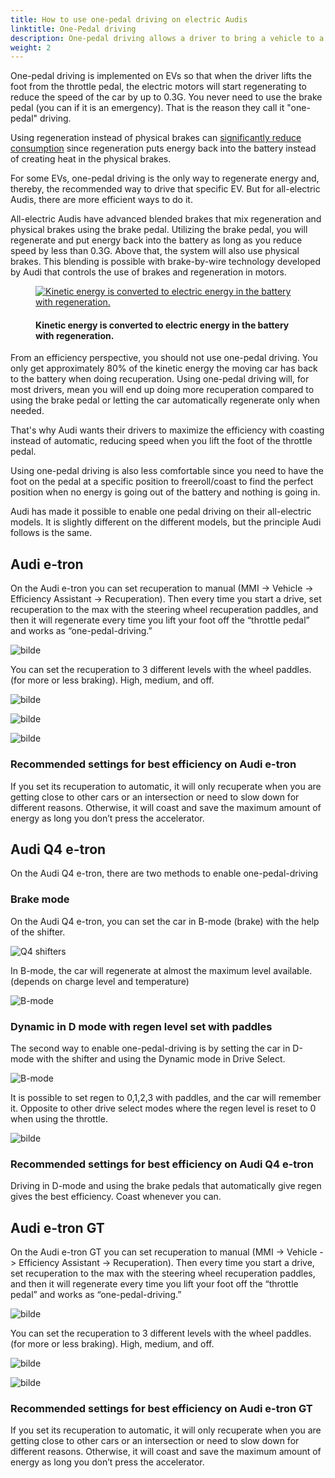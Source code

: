 ```yaml
---
title: How to use one-pedal driving on electric Audis
linktitle: One-Pedal driving
description: One-pedal driving allows a driver to bring a vehicle to a complete stop without using the brake pedal. One-pedal-driving is possible on all-electric Audis.
weight: 2
---
```

<!-- markdownlint-disable MD033 -->
One-pedal driving is implemented on EVs so that when the driver lifts the foot from the throttle pedal, the electric motors will start regenerating to reduce the speed of the car by up to 0.3G. You never need to use the brake pedal (you can if it is an emergency). That is the reason they call it "one-pedal" driving.

Using regeneration instead of physical brakes can [significantly reduce consumption](../regen/) since regeneration puts energy back into the battery instead of creating heat in the physical brakes.

For some EVs, one-pedal driving is the only way to regenerate energy and, thereby, the recommended way to drive that specific EV. But for all-electric Audis, there are more efficient ways to do it.

All-electric Audis have advanced blended brakes that mix regeneration and physical brakes using the brake pedal. Utilizing the brake pedal, you will regenerate and put energy back into the battery as long as you reduce speed by less than 0.3G. Above that, the system will also use physical brakes. This blending is possible with brake-by-wire technology developed by Audi that controls the use of brakes and regeneration in motors.

<figure>
    <a href="https://media.electrichasgoneaudi.net/multimedia/guides/regen/recuperation.png">
        <img src="https://media.electrichasgoneaudi.net/multimedia/guides/regen/recuperations.png" alt="Kinetic energy is converted to electric energy in the battery with regeneration." title="Kinetic energy is converted to electric energy in the battery with regeneration.">
    </a>
    <figcaption><h4>Kinetic energy is converted to electric energy in the battery with regeneration.</h4></figcaption>
</figure>

From an efficiency perspective, you should not use one-pedal driving. You only get approximately 80% of the kinetic energy the moving car has back to the battery when doing recuperation. Using one-pedal driving will, for most drivers, mean you will end up doing more recuperation compared to using the brake pedal or letting the car automatically regenerate only when needed.

That's why Audi wants their drivers to maximize the efficiency with coasting instead of automatic, reducing speed when you lift the foot of the throttle pedal.

Using one-pedal driving is also less comfortable since you need to have the foot on the pedal at a specific position to freeroll/coast to find the perfect position when no energy is going out of the battery and nothing is going in.

Audi has made it possible to enable one pedal driving on their all-electric models. It is slightly different on the different models, but the principle Audi follows is the same.

## Audi e-tron

On the Audi e-tron you can set recuperation to manual (MMI -> Vehicle -> Efficiency Assistant -> Recuperation). Then every time you start a drive, set recuperation to the max with the steering wheel recuperation paddles, and then it will regenerate every time you lift your foot off the “throttle pedal” and works as “one-pedal-driving.”

![bilde](https://media.electrichasgoneaudi.net/multimedia/guides/onepedaldriving/recuperationmode.png "Recuperation mode")

You can set the recuperation to 3 different levels with the wheel paddles. (for more or less braking). High, medium, and off.

![bilde](https://media.electrichasgoneaudi.net/multimedia/guides/onepedaldriving/paddleleft.png "Left paddle to increase regen.")

![bilde](https://media.electrichasgoneaudi.net/multimedia/guides/onepedaldriving/paddleright.png "Right paddle to reduce regen.")

![bilde](https://media.electrichasgoneaudi.net/multimedia/guides/onepedaldriving/regenlevel.png "This shows how the regen is on 50% on max.")

### Recommended settings for best efficiency on Audi e-tron

If you set its recuperation to automatic, it will only recuperate when you are getting close to other cars or an intersection or need to slow down for different reasons. Otherwise, it will coast and save the maximum amount of energy as long you don’t press the accelerator.

## Audi Q4 e-tron

On the Audi Q4 e-tron, there are two methods to enable one-pedal-driving

### Brake mode

On the Audi Q4 e-tron, you can set the car in B-mode (brake) with the help of the shifter.

![Q4 shifters](https://media.electrichasgoneaudi.net/multimedia/guides/onepedaldriving/q4shifter.jpg "Gear shifter Audi Q4 with D/B mode")

In B-mode, the car will regenerate at almost the maximum level available. (depends on charge level and temperature)

![B-mode](https://media.electrichasgoneaudi.net/multimedia/guides/onepedaldriving/bmode.jpg "B-mode - when you remove the foot from the throttle pedal, the car regenerates")

### Dynamic in D mode with regen level set with paddles

The second way to enable one-pedal-driving is by setting the car in D-mode with the shifter and using the Dynamic mode in Drive Select.

![B-mode](https://media.electrichasgoneaudi.net/multimedia/guides/onepedaldriving/q4paddelss.jpg "Regen paddle on steering wheel")

It is possible to set regen to 0,1,2,3 with paddles, and the car will remember it. Opposite to other drive select modes where the regen level is reset to 0 when using the throttle.

![bilde](https://media.electrichasgoneaudi.net/multimedia/guides/onepedaldriving/regenlevelq4.jpg "The green bars to the right of the D show the regen level set in dynamic mode in drive select.")

### Recommended settings for best efficiency on Audi Q4 e-tron

Driving in D-mode and using the brake pedals that automatically give regen gives the best efficiency. Coast whenever you can.

## Audi e-tron GT

On the Audi e-tron GT you can set recuperation to manual (MMI -> Vehicle -> Efficiency Assistant -> Recuperation). Then every time you start a drive, set recuperation to the max with the steering wheel recuperation paddles, and then it will regenerate every time you lift your foot off the “throttle pedal” and works as “one-pedal-driving.”

![bilde](https://media.electrichasgoneaudi.net/multimedia/guides/onepedaldriving/recuperationmode.png "Recuperation mode")

You can set the recuperation to 3 different levels with the wheel paddles. (for more or less braking). High, medium, and off.

![bilde](https://media.electrichasgoneaudi.net/multimedia/guides/onepedaldriving/paddlegts.jpg "Right paddle to increase regen.")

![bilde](https://media.electrichasgoneaudi.net/multimedia/guides/onepedaldriving/regenlevel.png "This shows how the regen is on 50% on max.")

### Recommended settings for best efficiency on Audi e-tron GT

If you set its recuperation to automatic, it will only recuperate when you are getting close to other cars or an intersection or need to slow down for different reasons. Otherwise, it will coast and save the maximum amount of energy as long you don’t press the accelerator.
